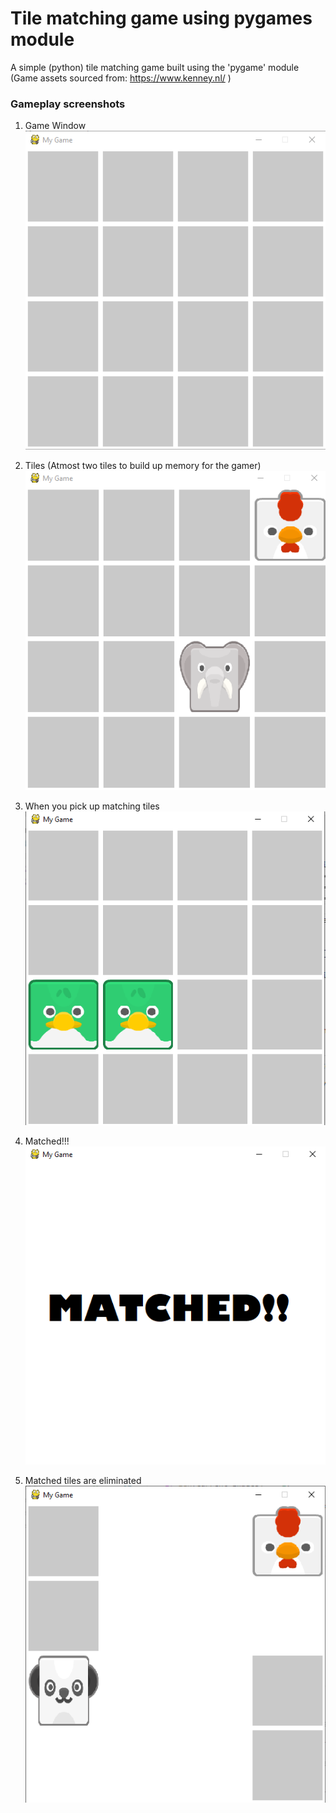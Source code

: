 # Tile matching game using pygames module
A simple (python) tile matching game built using the 'pygame' module\
(Game assets sourced from: https://www.kenney.nl/ )


### Gameplay screenshots
1. Game Window\
![Demo_1](https://github.com/dhairyap99/Matching-Tile-Game/blob/master/gameplay/1.png)

2. Tiles (Atmost two tiles to build up memory for the gamer)\
![Demo_2](https://github.com/dhairyap99/Matching-Tile-Game/blob/master/gameplay/2.png)

3. When you pick up matching tiles\
![Demo_3](https://github.com/dhairyap99/Matching-Tile-Game/blob/master/gameplay/3.png)

4. Matched!!!\
![Demo_4](https://github.com/dhairyap99/Matching-Tile-Game/blob/master/gameplay/4.png)

5. Matched tiles are eliminated\
![Demo_5](https://github.com/dhairyap99/Matching-Tile-Game/blob/master/gameplay/5.png)
